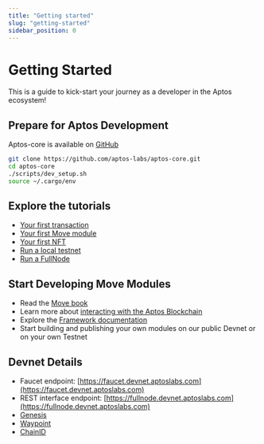 ```yaml
---
title: "Getting started"
slug: "getting-started"
sidebar_position: 0
---
```


# Getting Started

This is a guide to kick-start your journey as a developer in the Aptos ecosystem!

## Prepare for Aptos Development

Aptos-core is available on [GitHub](https://github.com/aptos-labs/aptos-core)

```bash
git clone https://github.com/aptos-labs/aptos-core.git
cd aptos-core
./scripts/dev_setup.sh
source ~/.cargo/env
```

## Explore the tutorials

* [Your first transaction](/tutorials/your-first-transaction)
* [Your first Move module](/tutorials/your-first-move-module)
* [Your first NFT](/tutorials/your-first-nft)
* [Run a local testnet](/tutorials/run-a-local-testnet)
* [Run a FullNode](/tutorials/run-a-fullnode)

## Start Developing Move Modules

* Read the [Move book](https://diem.github.io/move/)
* Learn more about [interacting with the Aptos Blockchain](/transactions/interacting-with-the-aptos-blockchain)
* Explore the [Framework documentation](https://github.com/aptos-labs/aptos-core/tree/framework-docs)
* Start building and publishing your own modules on our public Devnet or on your own Testnet

## Devnet Details

* Faucet endpoint: [https://faucet.devnet.aptoslabs.com](https://faucet.devnet.aptoslabs.com)
* REST interface endpoint: [https://fullnode.devnet.aptoslabs.com](https://fullnode.devnet.aptoslabs.com)
* [Genesis](https://devnet.aptoslabs.com/genesis.blob)
* [Waypoint](https://devnet.aptoslabs.com/waypoint.txt)
* [ChainID](https://devnet.aptoslabs.com/chainid.txt)

